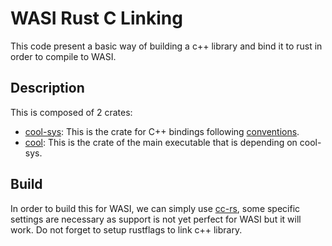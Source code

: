 # WASI Rust C Linking

This code present a basic way of building a c++ library and bind it to rust in order to compile to WASI.

## Description

This is composed of 2 crates:
- [cool-sys](./cool-sys/): This is the crate for C++ bindings following [conventions](https://doc.rust-lang.org/cargo/reference/build-scripts.html#the-links-manifest-key).
- [cool](./cool/): This is the crate of the main executable that is depending on cool-sys.

## Build

In order to build this for WASI, we can simply use [cc-rs](https://docs.rs/cc/latest/cc/), some specific settings are necessary as support is not yet perfect for WASI but it will work. Do not forget to setup rustflags to link c++ library.
